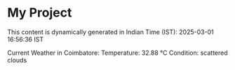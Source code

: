 # My Project

This content is dynamically generated in Indian Time (IST): 2025-03-01 16:56:36 IST


Current Weather in Coimbatore:
Temperature: 32.88 °C
Condition: scattered clouds
